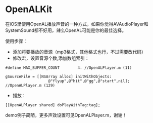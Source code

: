 # OpenALKit
在iOS里使用OpenAL播放声音的一种方式，如果你觉得AVAudioPlayer和SystemSound都不好用，辣么OpenAL可能是你的最佳选择。

使用步骤：

* 添加将要播放的音源（mp3格式，其他格式也行，不过需要改代码）
* 修改宏，设置音源个数,添加数组索引：

```
#define MAX_BUFFER_COUNT        4. //OpenALPlayer.m (11)
```
 
```
gSourceFile = [[NSArray alloc] initWithObjects:
                   @"flyup",@"hit",@"gg",@"start",nil];  //OpenALPlayer.m (129)
```
* 播放：

```
[[OpenALPlayer shared] doPlayWithTag:tag];
```

demo例子简陋，更多声效设置可见OpenALPlayer.m，谢谢！
